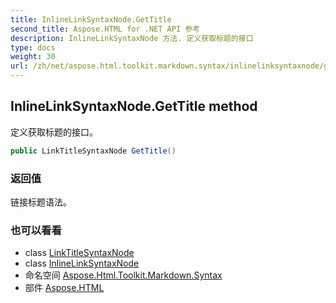 ```yaml
---
title: InlineLinkSyntaxNode.GetTitle
second_title: Aspose.HTML for .NET API 参考
description: InlineLinkSyntaxNode 方法. 定义获取标题的接口
type: docs
weight: 30
url: /zh/net/aspose.html.toolkit.markdown.syntax/inlinelinksyntaxnode/gettitle/
---
```

## InlineLinkSyntaxNode.GetTitle method

定义获取标题的接口。

```csharp
public LinkTitleSyntaxNode GetTitle()
```

### 返回值

链接标题语法。

### 也可以看看

* class [LinkTitleSyntaxNode](../../linktitlesyntaxnode/)
* class [InlineLinkSyntaxNode](../)
* 命名空间 [Aspose.Html.Toolkit.Markdown.Syntax](../../inlinelinksyntaxnode/)
* 部件 [Aspose.HTML](../../../)


